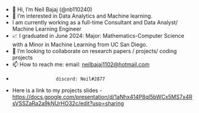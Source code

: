 - 👋 Hi, I’m Neil Bajaj (@nb110240) 
- 👀 I’m interested in Data Analytics and Machine learning.
- I am currently working as a full-time Consultant and Data Analyst/ Machine Learning Engineer
- 📈 I graduated in June 2024: Major: Mathematics-Computer Science with a Minor in Machine Learning from UC San Diego. 
- 💞️ I’m looking to collaborate on research papers / projects/ coding projects
- 📫 How to reach me: email: neilbajaj1102@hotmail.com 
-                     discord: Neil#2877
- Here is a link to my projects slides - https://docs.google.com/presentation/d/1aNhx414P8ql5bWCx5MS7x4RsVSSZaRa2a9kNUrHO32c/edit?usp=sharing 

<!---
nb110240/nb110240 is a ✨ special ✨ repository because its `README.md` (this file) appears on your GitHub profile.
You can click the Preview link to take a look at your changes.
--->

